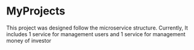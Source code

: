 # MyProjects
This project was designed follow the microservice structure. Currently, It includes 1 service for management users and 1 service for management money of investor

